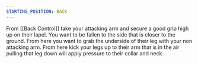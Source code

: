 ```yaml
---
STARTING_POSITION: BACK
---
```

From [[Back Control]] take your attacking arm and secure a good grip high up on their lapel. You want to be fallen to the side that is closer to the ground. From here you want to grab the underside of their leg with your non attacking arm. From here kick your legs up to their arm that is in the air pulling that leg down will apply pressure to their collar and neck.